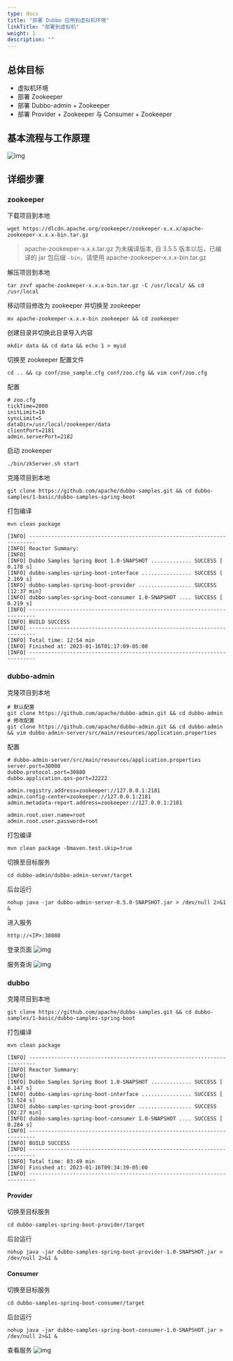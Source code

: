 ```yaml
---
type: docs
title: "部署 Dubbo 应用到虚拟机环境"
linkTitle: "部署到虚拟机"
weight: 1
description: ""
---
```


## 总体目标
- 虚拟机环境
- 部署 Zookeeper
- 部署 Dubbo-admin + Zookeeper
- 部署 Provider + Zookeeper 与 Consumer + Zookeeper

## 基本流程与工作原理

![img](/imgs/v3/tasks/deploy/linux.jpg)

## 详细步骤

### zookeeper

下载项目到本地
```
wget https://dlcdn.apache.org/zookeeper/zookeeper-x.x.x/apache-zookeeper-x.x.x-bin.tar.gz
```

> apache-zookeeper-x.x.x.tar.gz 为未编译版本, 自 3.5.5 版本以后，已编译的 jar 包后缀 `-bin`，请使用 apache-zookeeper-x.x.x-bin.tar.gz

解压项目到本地
```
tar zxvf apache-zookeeper-x.x.x-bin.tar.gz -C /usr/local/ && cd /usr/local
```

移动项目修改为 zookeeper 并切换至 zookeeper
```
mv apache-zookeeper-x.x.x-bin zookeeper && cd zookeeper
```

创建目录并切换此目录导入内容
```
mkdir data && cd data && echo 1 > myid
```

切换至 zookeeper 配置文件
```
cd .. && cp conf/zoo_sample.cfg conf/zoo.cfg && vim conf/zoo.cfg
```

配置
```
# zoo.cfg
tickTime=2000
initLimit=10
syncLimit=5
dataDir=/usr/local/zookeeper/data
clientPort=2181
admin.serverPort=2182
```

启动 zookeeper
```
./bin/zkServer.sh start
```

克隆项目到本地
```
git clone https://github.com/apache/dubbo-samples.git && cd dubbo-samples/1-basic/dubbo-samples-spring-boot
```

打包编译
```
mvn clean package
```

```
[INFO] ------------------------------------------------------------------------
[INFO] Reactor Summary:
[INFO]
[INFO] Dubbo Samples Spring Boot 1.0-SNAPSHOT ............. SUCCESS [  0.178 s]
[INFO] dubbo-samples-spring-boot-interface ................ SUCCESS [  2.169 s]
[INFO] dubbo-samples-spring-boot-provider ................. SUCCESS [12:37 min]
[INFO] dubbo-samples-spring-boot-consumer 1.0-SNAPSHOT .... SUCCESS [  0.219 s]
[INFO] ------------------------------------------------------------------------
[INFO] BUILD SUCCESS
[INFO] ------------------------------------------------------------------------
[INFO] Total time: 12:54 min
[INFO] Finished at: 2023-01-16T01:17:09-05:00
[INFO] ------------------------------------------------------------------------
```

### dubbo-admin

克隆项目到本地
```
# 默认配置
git clone https://github.com/apache/dubbo-admin.git && cd dubbo-admin
# 修改配置
git clone https://github.com/apache/dubbo-admin.git && cd dubbo-admin && vim dubbo-admin-server/src/main/resources/application.properties
```

配置
```
# dubbo-admin-server/src/main/resources/application.properties
server.port=38080
dubbo.protocol.port=30880
dubbo.application.qos-port=32222

admin.registry.address=zookeeper://127.0.0.1:2181
admin.config-center=zookeeper://127.0.0.1:2181
admin.metadata-report.address=zookeeper://127.0.0.1:2181

admin.root.user.name=root
admin.root.user.password=root
```
打包编译
```
mvn clean package -Dmaven.test.skip=true
```

切换至目标服务
```
cd dubbo-admin/dubbo-admin-server/target
```

后台运行
```
nohup java -jar dubbo-admin-server-0.5.0-SNAPSHOT.jar > /dev/null 2>&1 &
```

进入服务
```
http://<IP>:38080
```

登录页面
![img](/imgs/v3/tasks/deploy/dubbo-admin-login.jpg)

服务查询
![img](/imgs/v3/tasks/deploy/dubbo-admin-page.jpg)

### dubbo

克隆项目到本地
```
git clone https://github.com/apache/dubbo-samples.git && cd dubbo-samples/1-basic/dubbo-samples-spring-boot
```

打包编译
```
mvn clean package
```

```
[INFO] ------------------------------------------------------------------------
[INFO] Reactor Summary:
[INFO]
[INFO] Dubbo Samples Spring Boot 1.0-SNAPSHOT ............. SUCCESS [  8.147 s]
[INFO] dubbo-samples-spring-boot-interface ................ SUCCESS [ 51.524 s]
[INFO] dubbo-samples-spring-boot-provider ................. SUCCESS [02:27 min]
[INFO] dubbo-samples-spring-boot-consumer 1.0-SNAPSHOT .... SUCCESS [  0.284 s]
[INFO] ------------------------------------------------------------------------
[INFO] BUILD SUCCESS
[INFO] ------------------------------------------------------------------------
[INFO] Total time: 03:49 min
[INFO] Finished at: 2023-01-16T09:34:39-05:00
[INFO] ------------------------------------------------------------------------
```

#### Provider

切换至目标服务
```
cd dubbo-samples-spring-boot-provider/target
```

后台运行
```
nohup java -jar dubbo-samples-spring-boot-provider-1.0-SNAPSHOT.jar > /dev/null 2>&1 &
```

#### Consumer

切换至目标服务
```
cd dubbo-samples-spring-boot-consumer/target
```

后台运行
```
nohup java -jar dubbo-samples-spring-boot-consumer-1.0-SNAPSHOT.jar > /dev/null 2>&1 &
```

查看服务
![img](/imgs/v3/tasks/deploy/consumer-provider.jpg)


